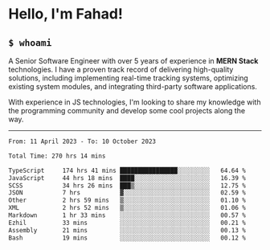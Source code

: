 <h1>Hello, I'm Fahad!</h1>

<h2><code>$ whoami</code></h2>

A Senior Software Engineer with over 5 years of experience in **MERN Stack** technologies. I have a proven track record of delivering high-quality solutions, including implementing real-time tracking systems, optimizing existing system modules, and integrating third-party software applications.

With experience in JS technologies, I'm looking to share my knowledge with the programming community and develop some cool projects along the way.

---

<!--START_SECTION:waka-->

```txt
From: 11 April 2023 - To: 10 October 2023

Total Time: 270 hrs 14 mins

TypeScript     174 hrs 41 mins ████████████████░░░░░░░░░   64.64 %
JavaScript     44 hrs 18 mins  ████░░░░░░░░░░░░░░░░░░░░░   16.39 %
SCSS           34 hrs 26 mins  ███▒░░░░░░░░░░░░░░░░░░░░░   12.75 %
JSON           7 hrs           ▓░░░░░░░░░░░░░░░░░░░░░░░░   02.59 %
Other          2 hrs 59 mins   ▒░░░░░░░░░░░░░░░░░░░░░░░░   01.10 %
XML            2 hrs 52 mins   ▒░░░░░░░░░░░░░░░░░░░░░░░░   01.06 %
Markdown       1 hr 33 mins    ░░░░░░░░░░░░░░░░░░░░░░░░░   00.57 %
Ezhil          33 mins         ░░░░░░░░░░░░░░░░░░░░░░░░░   00.21 %
Assembly       21 mins         ░░░░░░░░░░░░░░░░░░░░░░░░░   00.13 %
Bash           19 mins         ░░░░░░░░░░░░░░░░░░░░░░░░░   00.12 %
```

<!--END_SECTION:waka-->

<!--
**heyFahad/heyFahad** is a ✨ _special_ ✨ repository because its `README.md` (this file) appears on your GitHub profile.

Here are some ideas to get you started:

- 🔭 I’m currently working on ...
- 🌱 I’m currently learning ...
- 👯 I’m looking to collaborate on ...
- 🤔 I’m looking for help with ...
- 💬 Ask me about ...
- 📫 How to reach me: ...
- 😄 Pronouns: ...
- ⚡ Fun fact: ...
-->
